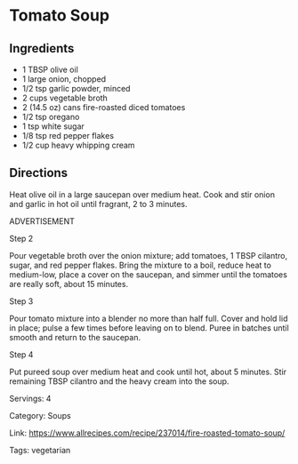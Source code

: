 # Tomato Soup

## Ingredients
- 1 TBSP olive oil
- 1 large onion, chopped
- 1/2 tsp garlic powder, minced
- 2 cups vegetable broth
- 2 (14.5 oz) cans fire-roasted diced tomatoes
- 1/2 tsp oregano
- 1 tsp white sugar
- 1/8 tsp red pepper flakes
- 1/2 cup heavy whipping cream

## Directions

Heat olive oil in a large saucepan over medium heat. Cook and stir onion and garlic in hot oil until fragrant, 2 to 3 minutes.

ADVERTISEMENT

Step 2

Pour vegetable broth over the onion mixture; add tomatoes, 1 TBSP cilantro, sugar, and red pepper flakes. Bring the mixture to a boil, reduce heat to medium-low, place a cover on the saucepan, and simmer until the tomatoes are really soft, about 15 minutes.

Step 3

Pour tomato mixture into a blender no more than half full. Cover and hold lid in place; pulse a few times before leaving on to blend. Puree in batches until smooth and return to the saucepan.

Step 4

Put pureed soup over medium heat and cook until hot, about 5 minutes. Stir remaining TBSP cilantro and the heavy cream into the soup.

Servings: 4

Category: Soups

Link: https://www.allrecipes.com/recipe/237014/fire-roasted-tomato-soup/

Tags: vegetarian
